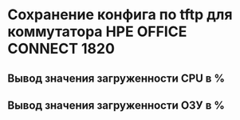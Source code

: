 # Сохранение конфига по tftp для коммутатора HPE OFFICE CONNECT 1820
## Вывод значения загруженности CPU в %
## Вывод значения загруженности ОЗУ в %
